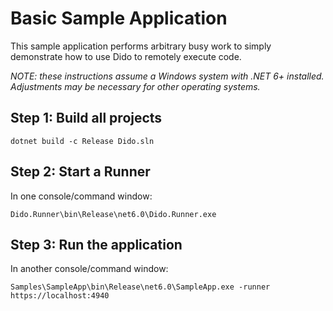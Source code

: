 # Basic Sample Application

This sample application performs arbitrary busy work to simply demonstrate how to use Dido to remotely execute code.

*NOTE: these instructions assume a Windows system with .NET 6+ installed. Adjustments may be necessary for other operating systems.*

## Step 1: Build all projects

```
dotnet build -c Release Dido.sln
```

## Step 2: Start a Runner
In one console/command window:
```
Dido.Runner\bin\Release\net6.0\Dido.Runner.exe
```

## Step 3: Run the application
In another console/command window:
```
Samples\SampleApp\bin\Release\net6.0\SampleApp.exe -runner https://localhost:4940
```

